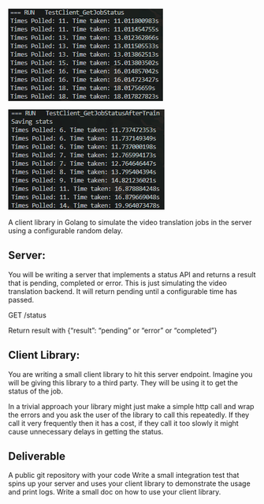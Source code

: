 ![alt text](/imgs/pre-train.png)

![alt text](/imgs/post-train.png)

A client library in Golang to simulate the video translation jobs in the server using a configurable random delay.

## Server: 

You will be writing a server that implements a status API and returns a result that is pending, completed or error. This is just simulating the video translation backend. It will return pending until a configurable time has passed.

GET /status 

Return result with {“result”: “pending” or “error” or “completed”}

## Client Library: 

You are writing a small client library to hit this server endpoint. Imagine you will be giving this library to a third party. They will be using it to get the status of the job. 

In a trivial approach your library might just make a simple http call and wrap the errors and you ask the user of the library to call this repeatedly. If they call it very frequently then it has a cost, if they call it too slowly it might cause unnecessary delays in getting the status. 

## Deliverable

A public git repository with your code 
Write a small integration test that spins up your server and uses your client library to demonstrate the usage and print logs.
Write a small doc on how to use your client library.